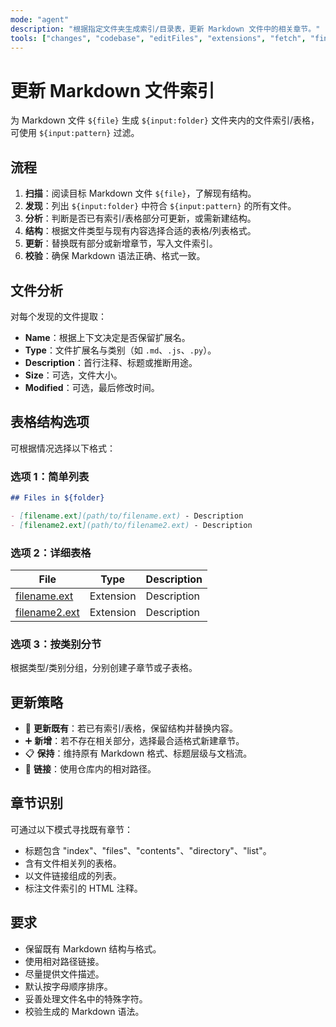 ```yaml
---
mode: "agent"
description: "根据指定文件夹生成索引/目录表，更新 Markdown 文件中的相关章节。"
tools: ["changes", "codebase", "editFiles", "extensions", "fetch", "findTestFiles", "githubRepo", "openSimpleBrowser", "problems", "runCommands", "runTasks", "runTests", "search", "searchResults", "terminalLastCommand", "terminalSelection", "testFailure", "usages", "vscodeAPI"]
---
```

# 更新 Markdown 文件索引

为 Markdown 文件 `${file}` 生成 `${input:folder}` 文件夹内的文件索引/表格，可使用 `${input:pattern}` 过滤。

## 流程

1. **扫描**：阅读目标 Markdown 文件 `${file}`，了解现有结构。
2. **发现**：列出 `${input:folder}` 中符合 `${input:pattern}` 的所有文件。
3. **分析**：判断是否已有索引/表格部分可更新，或需新建结构。
4. **结构**：根据文件类型与现有内容选择合适的表格/列表格式。
5. **更新**：替换既有部分或新增章节，写入文件索引。
6. **校验**：确保 Markdown 语法正确、格式一致。

## 文件分析

对每个发现的文件提取：

- **Name**：根据上下文决定是否保留扩展名。
- **Type**：文件扩展名与类别（如 `.md`、`.js`、`.py`）。
- **Description**：首行注释、标题或推断用途。
- **Size**：可选，文件大小。
- **Modified**：可选，最后修改时间。

## 表格结构选项

可根据情况选择以下格式：

### 选项 1：简单列表

```markdown
## Files in ${folder}

- [filename.ext](path/to/filename.ext) - Description
- [filename2.ext](path/to/filename2.ext) - Description
```

### 选项 2：详细表格

| File | Type | Description |
|------|------|-------------|
| [filename.ext](path/to/filename.ext) | Extension | Description |
| [filename2.ext](path/to/filename2.ext) | Extension | Description |

### 选项 3：按类别分节

根据类型/类别分组，分别创建子章节或子表格。

## 更新策略

- 🔄 **更新既有**：若已有索引/表格，保留结构并替换内容。
- ➕ **新增**：若不存在相关部分，选择最合适格式新建章节。
- 📋 **保持**：维持原有 Markdown 格式、标题层级与文档流。
- 🔗 **链接**：使用仓库内的相对路径。

## 章节识别

可通过以下模式寻找既有章节：

- 标题包含 "index"、"files"、"contents"、"directory"、"list"。
- 含有文件相关列的表格。
- 以文件链接组成的列表。
- 标注文件索引的 HTML 注释。

## 要求

- 保留既有 Markdown 结构与格式。
- 使用相对路径链接。
- 尽量提供文件描述。
- 默认按字母顺序排序。
- 妥善处理文件名中的特殊字符。
- 校验生成的 Markdown 语法。

